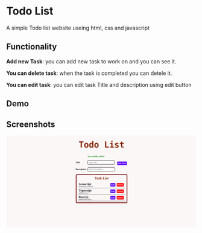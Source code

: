# Todo List

A simple Todo list website useing html, css and javascript

## Functionality

**Add new Task**: you can add new task to work on and you can see it.

**You can delete task**: when the task is completed you can detele it.

**You can edit task**: you can edit task Title and description using edit button

## Demo

## Screenshots

![App Screenshot](https://github.com/Naol86/projectPhase/blob/main/Task-1/demo.png)
